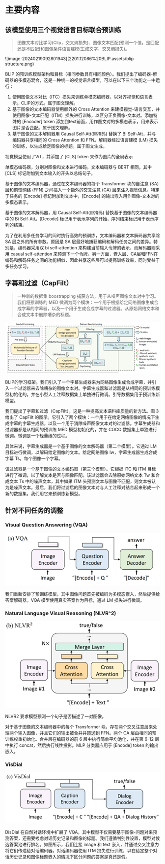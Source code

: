 # 主要内容

## 该模型使用三个视觉语言目标联合预训练

> 图像文本对比学习(Clip，交叉熵损失)、图像文本匹配(预测一个值，是匹配还是不匹配)和图像条件语言建模(生成文字，交叉熵损失)。

![image-20240219092801943](2201.12086%20BLIP.assets/blip structure.png)

BLIP 的预训练模型架构和目标（相同参数具有相同颜色）。我们提出了编码器-解码器的多模态混合，这是一种统一的视觉语言模型，可以在以下三个功能之一中运行：

1. 使用图像文本对比（ITC）损失来训练单模态编码器，以对齐视觉和语言表示。CLIP的方式。属于图文理解。
2. 基于图像的文本编码器使用额外的 Cross Attention 来建模视觉-语言交互，并使用图像-文本匹配（ITM）损失进行训练，以区分正负图像-文本对。添加特殊的 [Encoder] token 添加到text前面，用作图文对的多模态表示，用来表示图片是否匹配。属于图文理解。
3. 基于图像的文本解码器用 Causal Self-Att(带掩码) 替换了 Bi Self-Att，并与编码器共享相同的 Cross Attention 和 FFN。解码器经过语言建模 (LM) 损失的训练，以生成给定图像的标题。属于图文生成。

视觉模型使用了ViT，并添加了 [CLS] token 来作为图片的全局表示

单模态编码器，分别对图像和文本进行编码。文本编码器与 BERT 相同，其中 [CLS] 标记附加到文本输入的开头以总结句子。

基于图像的文本编码器，通过在文本编码器的每个 Transformer 块的自注意 (SA) 层和前馈网络 (FFN) 之间插入一个额外的交叉注意 (CA) 层来注入视觉信息。特定于任务的 [Encode] 标记附加到文本中，[Encode] 的输出嵌入用作图像-文本对的多模态表示。

基于图像的文本解码器，用 Causal Self-Att(带掩码) 替换基于图像的文本编码器中的 Bi Self-Att。[Decode] 标记用于表示序列的开始，序列结束标记用于表示序列的结束。

为了在利用多任务学习的同时执行高效的预训练，文本编码器和文本解码器共享除 SA 层之外的所有参数。原因是 SA 层最好地捕获编码和解码任务之间的差异。特别是，编码器采用双 bi self-attention 来构建当前输入令牌的表示，而解码器则采用 casual self-attention 来预测下一个令牌。另一方面，嵌入层、CA层和FFN在编码和解码任务之间的功能相似，因此共享这些层可以提高训练效率，同时受益于多任务学习。

## 字幕和过滤（CapFilt）

>  一种新的数据集 boostrapping 捕获方法，用于从噪声图像文本对中学习。我们将预训练的 MED 微调为两个模块：一个用于根据给定网络图像生成合成字幕的字幕器，以及一个用于生成合成字幕的过滤器。从原始网络文本和合成文本中删除嘈杂的标题。

![image-20240219094232337](2201.12086%20BLIP.assets/CapFilt.png)

BLIP的学习框架。我们引入了一个字幕生成器来为网络图像生成合成字幕，并引入一个过滤器来去除嘈杂的图像文本对。字幕生成器和过滤器是从相同的预训练模型初始化的，并在小型人工注释数据集上单独进行微调。引导数据集用于预训练新模型。

我们提出了字幕和过滤（CapFilt），这是一种提高文本语料库质量的新方法。图 3 给出了 CapFilt 的图示。它引入了两个模块：一个用于在给定网络图像的情况下生成字幕的字幕生成器，以及一个用于消除噪声图像文本对的过滤器。字幕生成器和过滤器都是从相同的预训练 MED 模型初始化的，并在 COCO 数据集上单独进行微调。微调是一个轻量级的过程。

具体来说，字幕生成器是一个基于图像的文本解码器（第二个模型）。它通过 LM 目标进行微调，以解码给定图像的文本。给定网络图像 Iw，字幕生成器生成合成字幕 Ts，每个图像一个字幕。

该过滤器是一个基于图像的文本编码器（第三个模型）。它根据 ITC 和 ITM 目标进行了微调，以了解文本是否与图像匹配。该过滤器会去除原始网络文本 Tw 和合成文本 Ts 中的噪声文本，其中如果 ITM 头预测文本与图像不匹配，则文本被认为是噪声文本。最后，我们将过滤后的图像文本对与人工注释对结合起来形成一个新的数据集，我们用它来预训练新模型。

## 针对不同任务的调整

### Visual Question Answering (VQA)

![image-20240219100544789](2201.12086%20BLIP.assets/VQA.png)

我们重新安排了预训练模型，其中图像问题首先被编码为多模态嵌入，然后提供给答案解码器。VQA 模型使用真实答案作为目标，通过 LM 损失进行微调。

### Natural Language Visual Reasoning (NLVR^2)

![image-20240219100856467](2201.12086%20BLIP.assets/image-20240219100856467.png)

NLVR2 要求模型预测一个句子是否描述了一对图像。

对于基于图像的文本编码器中的每个 Transformer 块，存在两个交叉注意层来处理两个输入图像，并且它们的输出被合并并馈送到 FFN。两个 CA 层由相同的预训练权重初始化。合并层在编码器的前 6 层中执行简单平均池化，并在第 6-12 层中执行 concat，然后执行线性投影。MLP 分类器应用于 [Encode] token 的输出嵌入。

### VisDial

![image-20240219100917750](2201.12086%20BLIP.assets/image-20240219100917750.png)

DisDial 在自然对话环境中扩展了 VQA，其中模型不仅需要基于图像-问题对来预测答案，还需要考虑对话历史记录和图像的标题。我们遵循判别性设置，模型对候选答案池进行排名。如图所示，我们连接 image 和 text 嵌入，并通过交叉注意力将它们传递给对话编码器。对话编码器使用 ITM 损失进行训练，以在给定整个对话历史记录和图像标题嵌入的情况下区分问题的答案是真还是假。

